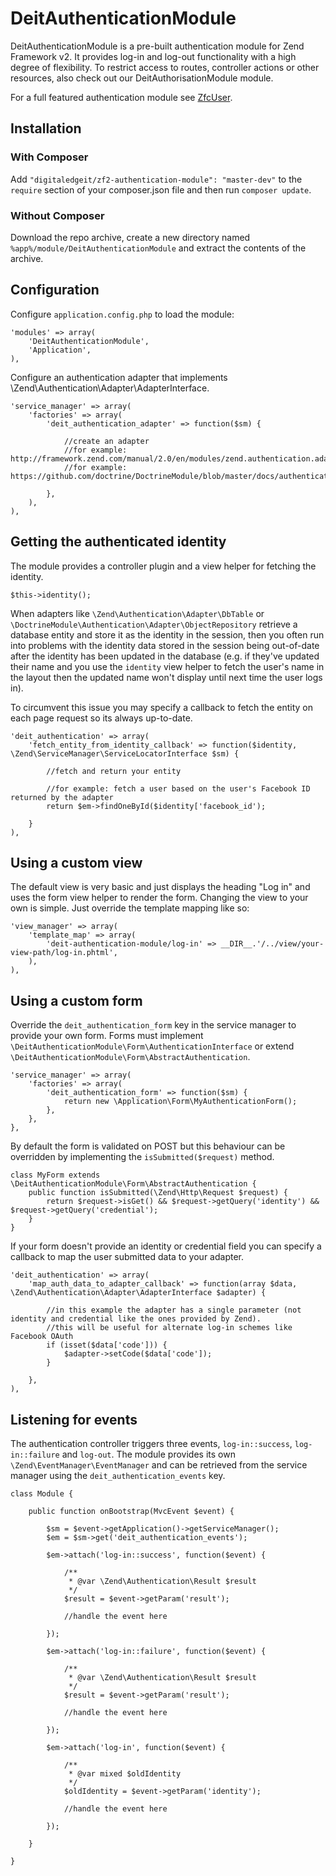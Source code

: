 
# DeitAuthenticationModule #

DeitAuthenticationModule is a pre-built authentication module for Zend Framework v2. It provides log-in and log-out functionality with a high degree of flexibility. To restrict access to routes, controller actions or other resources, also check out our DeitAuthorisationModule module.

For a full featured authentication module see [ZfcUser](https://github.com/ZF-Commons/ZfcUser).

## Installation ##
### With Composer ###
Add `"digitaledgeit/zf2-authentication-module": "master-dev"` to the `require` section of your composer.json file and then run `composer update`.

### Without Composer ###
Download the repo archive, create a new directory named `%app%/module/DeitAuthenticationModule` and extract the contents of the archive.

## Configuration ##

Configure `application.config.php` to load the module:

	'modules' => array(
		'DeitAuthenticationModule',
		'Application',
	),

Configure an authentication adapter that implements \Zend\Authentication\Adapter\AdapterInterface.

	'service_manager' => array(
		'factories' => array(
			'deit_authentication_adapter' => function($sm) {

				//create an adapter
				//for example: http://framework.zend.com/manual/2.0/en/modules/zend.authentication.adapter.dbtable.html
				//for example: https://github.com/doctrine/DoctrineModule/blob/master/docs/authentication.md

			},
		),
	),


## Getting the authenticated identity ##

The module provides a controller plugin and a view helper for fetching the identity.

	$this->identity();

When adapters like `\Zend\Authentication\Adapter\DbTable` or `\DoctrineModule\Authentication\Adapter\ObjectRepository` retrieve a database entity and store it as the identity in the session, then you often run into problems with the identity data stored in the session being out-of-date after the identity has been updated in the database (e.g. if they've updated their name and you use the `identity` view helper to fetch the user's name in the layout then the updated name won't display until next time the user logs in).

To circumvent this issue you may specify a callback to fetch the entity on each page request so its always up-to-date.

	'deit_authentication' => array(
		'fetch_entity_from_identity_callback' => function($identity, \Zend\ServiceManager\ServiceLocatorInterface $sm) {

			//fetch and return your entity

			//for example: fetch a user based on the user's Facebook ID returned by the adapter
			return $em->findOneById($identity['facebook_id');

		}
	),

## Using a custom view ##

The default view is very basic and just displays the heading "Log in" and uses the form view helper to render the form. Changing the view to your own is simple. Just override the template mapping like so:

	'view_manager' => array(
		'template_map' => array(
			'deit-authentication-module/log-in' => __DIR__.'/../view/your-view-path/log-in.phtml',
		),
	),

## Using a custom form ##

Override the `deit_authentication_form` key in the service manager to provide your own form. Forms must implement `\DeitAuthenticationModule\Form\AuthenticationInterface` or extend `\DeitAuthenticationModule\Form\AbstractAuthentication`.

	'service_manager' => array(
        'factories' => array(
            'deit_authentication_form' => function($sm) {
                return new \Application\Form\MyAuthenticationForm();
            },
        },
    },

By default the form is validated on POST but this behaviour can be overridden by implementing the `isSubmitted($request)` method.

	class MyForm extends \DeitAuthenticationModule\Form\AbstractAuthentication {
		public function isSubmitted(\Zend\Http\Request $request) {
			return $request->isGet() && $request->getQuery('identity') && $request->getQuery('credential');
		}
	}

If your form doesn't provide an identity or credential field you can specify a callback to map the user submitted data to your adapter.

	'deit_authentication' => array(
        'map_auth_data_to_adapter_callback' => function(array $data, \Zend\Authentication\Adapter\AdapterInterface $adapter) {

			//in this example the adapter has a single parameter (not identity and credential like the ones provided by Zend).
			//this will be useful for alternate log-in schemes like Facebook OAuth
            if (isset($data['code'])) {
                $adapter->setCode($data['code']);
            }

        },
	),

## Listening for events ##

The authentication controller triggers three events, `log-in::success`, `log-in::failure` and `log-out`. The module provides its own `\Zend\EventManager\EventManager` and can be retrieved from the service manager using the  `deit_authentication_events` key.

	class Module {

		public function onBootstrap(MvcEvent $event) {

			$sm = $event->getApplication()->getServiceManager();
			$em = $sm->get('deit_authentication_events');

			$em->attach('log-in::success', function($event) {

				/**
				 * @var \Zend\Authentication\Result $result
				 */
				$result = $event->getParam('result');

				//handle the event here

			});

			$em->attach('log-in::failure', function($event) {

				/**
				 * @var \Zend\Authentication\Result $result
				 */
				$result = $event->getParam('result');

                //handle the event here

            });

            $em->attach('log-in', function($event) {

				/**
				 * @var mixed $oldIdentity
				 */
				$oldIdentity = $event->getParam('identity');

                //handle the event here

            });

		}

	}
